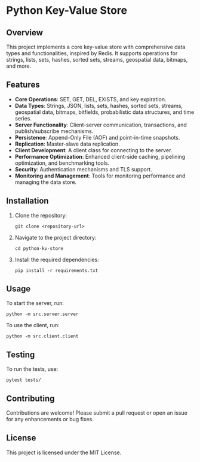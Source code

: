 # Python Key-Value Store

## Overview

This project implements a core key-value store with comprehensive data types and functionalities, inspired by Redis. It supports operations for strings, lists, sets, hashes, sorted sets, streams, geospatial data, bitmaps, and more.

## Features

- **Core Operations**: SET, GET, DEL, EXISTS, and key expiration.
- **Data Types**: Strings, JSON, lists, sets, hashes, sorted sets, streams, geospatial data, bitmaps, bitfields, probabilistic data structures, and time series.
- **Server Functionality**: Client-server communication, transactions, and publish/subscribe mechanisms.
- **Persistence**: Append-Only File (AOF) and point-in-time snapshots.
- **Replication**: Master-slave data replication.
- **Client Development**: A client class for connecting to the server.
- **Performance Optimization**: Enhanced client-side caching, pipelining optimization, and benchmarking tools.
- **Security**: Authentication mechanisms and TLS support.
- **Monitoring and Management**: Tools for monitoring performance and managing the data store.

## Installation

1. Clone the repository:
   ```
   git clone <repository-url>
   ```
2. Navigate to the project directory:
   ```
   cd python-kv-store
   ```
3. Install the required dependencies:
   ```
   pip install -r requirements.txt
   ```

## Usage

To start the server, run:
```
python -m src.server.server
```

To use the client, run:
```
python -m src.client.client
```

## Testing

To run the tests, use:
```
pytest tests/
```

## Contributing

Contributions are welcome! Please submit a pull request or open an issue for any enhancements or bug fixes.

## License

This project is licensed under the MIT License.